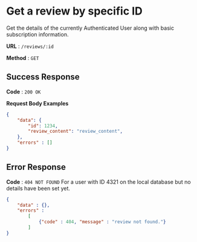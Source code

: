# Get a review by specific ID

Get the details of the currently Authenticated User along with basic
subscription information.

**URL** : `/reviews/:id`

**Method** : `GET`

## Success Response

**Code** : `200 OK`

**Request Body Examples**


```json
{
    "data": {
        "id": 1234,
        "review_content": "review_content",
    },
    "errors" : []
}
```

## Error Response

**Code** : `404 NOT FOUND`
For a user with ID 4321 on the local database but no details have been set yet.

```json
{
    "data" : {},
    "errors" : 
        [
            {"code" : 404, "message" : "review not found."}
        ]
}
```
